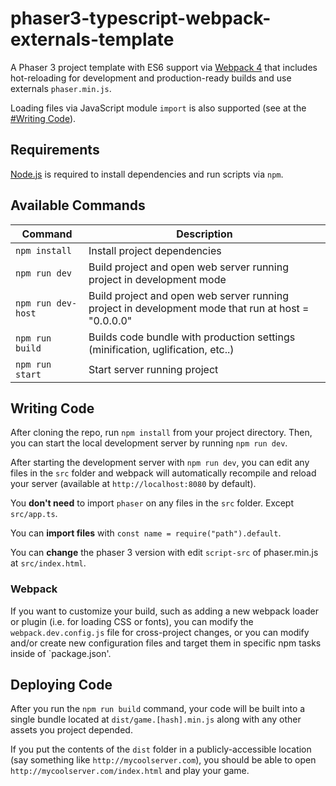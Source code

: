 # phaser3-typescript-webpack-externals-template

A Phaser 3 project template with ES6 support via [Webpack 4](https://webpack.js.org/)
that includes hot-reloading for development and production-ready builds and use externals `phaser.min.js`.

Loading files via JavaScript module `import` is also supported (see at the [#Writing Code](#writing-code)).

## Requirements

[Node.js](https://nodejs.org) is required to install dependencies and run scripts via `npm`.

## Available Commands

| Command            | Description                                                                                        |
| ------------------ | -------------------------------------------------------------------------------------------------- |
| `npm install`      | Install project dependencies                                                                       |
| `npm run dev`      | Build project and open web server running project in development mode                              |
| `npm run dev-host` | Build project and open web server running project in development mode that run at host = "0.0.0.0" |
| `npm run build`    | Builds code bundle with production settings (minification, uglification, etc..)                    |
| `npm run start`    | Start server running project                                                                       |

## Writing Code

After cloning the repo, run `npm install` from your project directory. Then, you can start the local development
server by running `npm run dev`.

After starting the development server with `npm run dev`, you can edit any files in the `src` folder
and webpack will automatically recompile and reload your server (available at `http://localhost:8080`
by default).

You **don't need** to import `phaser` on any files in the `src` folder. Except `src/app.ts`.

You can **import files** with `const name = require("path").default`.

You can **change** the phaser 3 version with edit `script-src` of phaser.min.js at `src/index.html`.

### Webpack

If you want to customize your build, such as adding a new webpack loader or plugin (i.e. for loading CSS or fonts), you can
modify the `webpack.dev.config.js` file for cross-project changes, or you can modify and/or create
new configuration files and target them in specific npm tasks inside of `package.json'.

## Deploying Code

After you run the `npm run build` command, your code will be built into a single bundle located at
`dist/game.[hash].min.js` along with any other assets you project depended.

If you put the contents of the `dist` folder in a publicly-accessible location (say something like `http://mycoolserver.com`),
you should be able to open `http://mycoolserver.com/index.html` and play your game.
